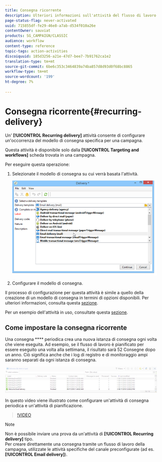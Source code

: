 ```yaml
---
title: Consegna ricorrente
description: Ulteriori informazioni sull'attività del flusso di lavoro di distribuzione ricorrente
page-status-flag: never-activated
uuid: 715855df-fe29-46e8-a7ab-d534f010a26e
contentOwner: sauviat
products: SG_CAMPAIGN/CLASSIC
audience: workflow
content-type: reference
topic-tags: action-activities
discoiquuid: 185d3256-a21e-47d7-bee7-7b91762ca1e2
translation-type: tm+mt
source-git-commit: 6be6c353c3464839a74ba857d8d93d0f68bc8865
workflow-type: tm+mt
source-wordcount: '199'
ht-degree: 7%

---
```



# Consegna ricorrente{#recurring-delivery}

Un&#39; **[!UICONTROL Recurring delivery]** attività consente di configurare un&#39;occorrenza del modello di consegna specifica per una campagna.

Questa attività è disponibile solo dalla **[!UICONTROL Targeting and workflows]** scheda trovata in una campagna.

Per eseguire questa operazione:

1. Selezionate il modello di consegna su cui verrà basata l&#39;attività.

   ![](assets/recurring_delivery_001.png)

1. Configurare il modello di consegna.

Il processo di configurazione per questa attività è simile a quello della creazione di un modello di consegna in termini di opzioni disponibili. Per ulteriori informazioni, consulta questa [sezione](../../delivery/using/about-templates.md).

Per un esempio dell&#39;attività in uso, consultate questa [sezione](../../workflow/using/sending-a-birthday-email.md#creating-a-recurring-delivery-in-a-targeting-workflow).

## Come impostare la consegna ricorrente

Una consegna **** periodica crea una nuova istanza di consegna ogni volta che viene eseguita. Ad esempio, se il flusso di lavoro è pianificato per essere eseguito una volta alla settimana, il risultato sarà 52 Consegne dopo un anno. Ciò significa anche che i log di registro e di monitoraggio ampi saranno separati da ogni istanza di consegna.

![Consegna ricorrente](assets/delivery_recurring.jpg)

In questo video viene illustrato come configurare un&#39;attività di consegna periodica e un&#39;attività di pianificazione.

>[!VIDEO](https://video.tv.adobe.com/v/25040?quality=12)

>[!NOTE]
>
>Non è possibile inviare una prova da un&#39;attività di **[!UICONTROL Recurring delivery]** tipo.\
>Per creare direttamente una consegna tramite un flusso di lavoro della campagna, utilizzate le attività specifiche del canale preconfigurate (ad es. **[!UICONTROL Email delivery]**).

